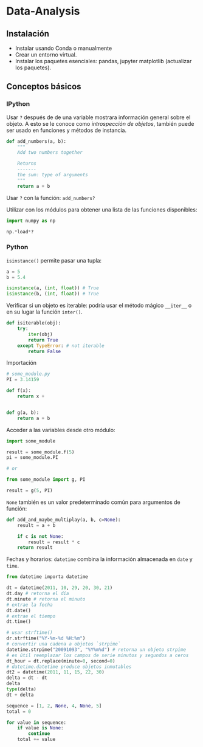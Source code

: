 # Data-Analysis

## Instalación
- Instalar usando Conda o manualmente
- Crear un entorno virtual.
- Instalar los paquetes esenciales: pandas, jupyter matplotlib (actualizar los paquetes).

## Conceptos básicos
### IPython
Usar `?` después de de una variable mostrara información general sobre el objeto.
A esto se le conoce como _introspección de objetos_, también puede ser usado en funciones y métodos de instancia.
```py
def add_numbers(a, b):
    """
    Add two numbers together

    Returns
    -------
    the sum: type of arguments
    """
    return a + b
```
Usar `?` con la función:
`add_numbers?`

Utilizar con los módulos para obtener una lista de las funciones disponibles:
```py
import numpy as np

np.*load*?
```

### Python
`isinstance()` permite pasar una tupla:
```py
a = 5
b = 5.4

isinstance(a, (int, float)) # True
isinstance(b, (int, float)) # True
```

Verificar si un objeto es iterable: podría usar el método mágico `__iter__` o en su lugar la
función `inter()`.
```py
def isiterable(obj):
    try:
        iter(obj)
        return True
    except TypeError: # not iterable
        return False
```

Importación
```py
# some_module.py
PI = 3.14159

def f(x):
    return x + 


def g(a, b):
    return a + b
```
Acceder a las variables desde otro módulo:
```py
import some_module

result = some_module.f(5)
pi = some_module.PI

# or

from some_module import g, PI

result = g(5, PI)
```
`None` también es un valor predeterminado común para argumentos de función:
```py
def add_and_maybe_multiplay(a, b, c=None):
    result = a + b

    if c is not None:
        result = result * c
    return result
```
Fechas y horarios: `datetime` combina la información almacenada en `date` y `time`.
```py
from datetime importa datetime

dt = datetime(2011, 10, 29, 20, 30, 21)
dt.day # retorna el día
dt.minute # retorna el minuto
# extrae la fecha
dt.date()
# extrae el tiempo
dt.time()

# usar strftime()
dr.strftime("%Y-%m-%d %H:%m")
# convertir una cadena a objetos `strpime`
datetime.strpime("20091093", "%Y%m%d") # retorna un objeto strpime
# es útil reemplazar los campos de serie minutos y segundos a ceros
dt_hour = dt.replace(minute=0, second=0)
# datetime.datetime produce objetos inmutables
dt2 = datetime(2011, 11, 15, 22, 30)
delta = dt - dt
delta
type(delta)
dt + delta

sequence = [1, 2, None, 4, None, 5]
total = 0

for value in sequence:
    if value is None:
        continue
    total += value
```
